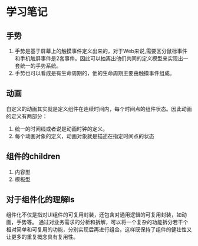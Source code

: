 # 学习笔记

## 手势

1. 手势是基于屏幕上的触摸事件定义出来的，对于Web来说,需要区分鼠标事件和手机触屏事件是2套事件。因此可以抽离出他们共同的定义模型来实现出一套统一的手势系统。
2. 手势也可以看成是有生命周期的，他的生命周期主要由触摸事件组成。 

## 动画
自定义的动画其实就是定义组件在连续时间内，每个时间点的组件状态。因此动画的定义有两部分：
1. 统一的时间线或者说是动画时钟的定义。
2. 每个动画对象的定义，动画对象就是描述在指定时间点的状态
   
## 组件的children
1. 内容型
2. 模板型

## 对于组件化的理解ls
组件化不仅是指对UI组件的可复用封装，还包含对通用逻辑的可复用封装，如动画，手势等。
通过对业务需求的分析和拆解，可以将一个复杂的功能拆分若干个相对简单和可复用的功能，分别实现后再进行组合。这样既保持了组件的健壮性又让更多的重复概念具有复用性。